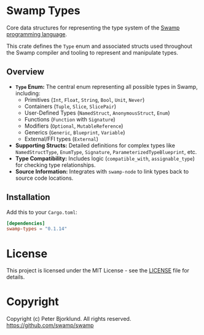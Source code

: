 # Swamp Types

Core data structures for representing the type system of the [Swamp programming language](https://swamp-lang.org).

This crate defines the `Type` enum and associated structs used throughout the Swamp compiler and tooling to represent and manipulate types.

## Overview

*   **`Type` Enum:** The central enum representing all possible types in Swamp, including:
    *   Primitives (`Int`, `Float`, `String`, `Bool`, `Unit`, `Never`)
    *   Containers (`Tuple`, `Slice`, `SlicePair`)
    *   User-Defined Types (`NamedStruct`, `AnonymousStruct`, `Enum`)
    *   Functions (`Function` with `Signature`)
    *   Modifiers (`Optional`, `MutableReference`)
    *   Generics (`Generic`, `Blueprint`, `Variable`)
    *   External/FFI types (`External`)
*   **Supporting Structs:** Detailed definitions for complex types like `NamedStructType`, `EnumType`, `Signature`, `ParameterizedTypeBlueprint`, etc.
*   **Type Compatibility:** Includes logic (`compatible_with`, `assignable_type`) for checking type relationships.
*   **Source Information:** Integrates with `swamp-node` to link types back to source code locations.

## Installation

Add this to your `Cargo.toml`:

```toml
[dependencies]
swamp-types = "0.1.14"
```

# License

This project is licensed under the MIT License - see the [LICENSE](LICENSE) file for details.

# Copyright

Copyright (c) Peter Bjorklund. All rights reserved. https://github.com/swamp/swamp
